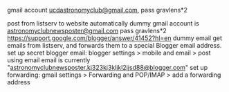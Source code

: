 gmail account ucdastronomyclub@gmail.com, pass gravlens*2

post from listserv to website automatically
    dummy gmail account is astronomyclubnewsposter@gmail.com
    pass gravlens*2
    https://support.google.com/blogger/answer/41452?hl=en
    dummy email get emails from listserv, and forwards them to a special Blogger email address.
    set up secret blogger email:
        blogger settings > mobile and email > post using email
        email is currently "astronomyclubnewsposter.kj323kj3kljkl2jjsd88@blogger.com"
    set up forwarding:
        gmail settings > Forwarding and POP/IMAP > add a forwarding address


